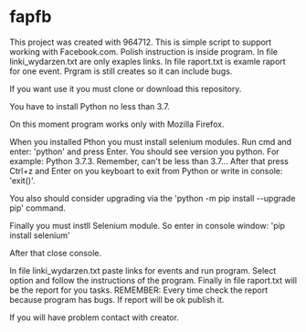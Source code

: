 # fapfb
This project was created with 964712. This is simple script to support working with Facebook.com. Polish instruction is inside program. In file linki_wydarzen.txt are only exaples links. In file raport.txt is examle raport for one event. Prgram is still creates so it can include bugs. 

If you want use it you must clone or download this repository.

You have to install Python no less than 3.7.

On this moment program works only with Mozilla Firefox.

When you installed Pthon you must install selenium modules. Run cmd and enter: 'python' and press Enter. You should see version you python. For example: Python 3.7.3. Remember, can't be less than 3.7... After that press Ctrl+z and Enter on you keyboart to exit from Python or write in console: 'exit()'.

You also should consider upgrading via the 'python -m pip install --upgrade pip' command.

Finally you must instll Selenium module. So enter in console window: 'pip install selenium'

After that close console.

In file linki_wydarzen.txt paste links for events and run program. Select option and follow the instructions of the program. Finally in file raport.txt will be the report for you tasks. 
REMEMBER: Every time check the report because program has bugs. If report will be ok publish it.

If you will have problem contact with creator.
